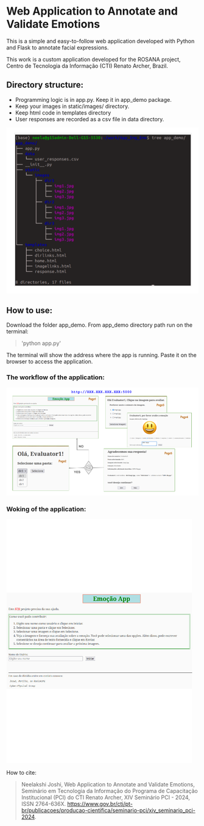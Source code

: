 # Web Application to Annotate and Validate Emotions

This is a simple and easy-to-follow web application developed with Python and Flask to annotate facial expressions.

This work is a custom application developed for the ROSANA project, Centro de Tecnologia da Informação (CTI) Renato Archer, Brazil. 


## Directory structure:
- Programming logic is in app.py. Keep it in app_demo package.
- Keep your images in static/images/ directory. 
- Keep html code in templates directory
- User responses are recorded as a csv file in data directory.
 
<img alt="directory structure." src="./figures/tree.png">
 

## How to use:
Download the folder app_demo. From app_demo directory path run on the terminal:
> 'python app.py'

The terminal will show the address where the app is running. Paste it on the browser to access the application.

### The workflow of the application:
<img alt="workflow" src="./figures/outline.png">

### Woking of the application:
<img alt="workflow" src="./figures/workflow.gif">

How to cite:
> Neelakshi Joshi, Web Application to Annotate and Validate Emotions, Seminário em Tecnologia da Informação do Programa de Capacitação Institucional (PCI) do CTI Renato Archer, XIV Seminário PCI - 2024, ISSN 2764-636X.
https://www.gov.br/cti/pt-br/publicacoes/producao-cientifica/seminario-pci/xiv_seminario_pci-2024.
